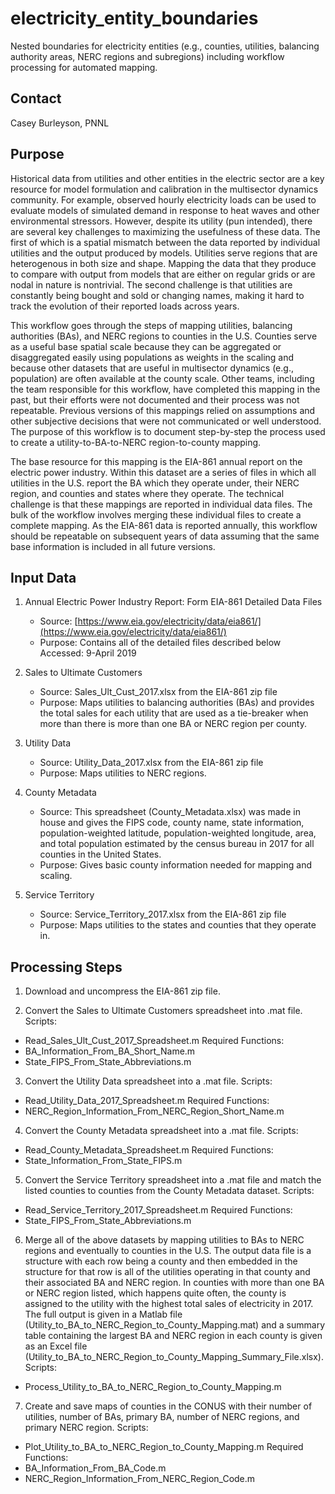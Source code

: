 # electricity_entity_boundaries
Nested boundaries for electricity entities (e.g., counties, utilities, balancing authority areas, NERC regions and subregions) including workflow processing for automated mapping.

## Contact
Casey Burleyson, PNNL

## Purpose
Historical data from utilities and other entities in the electric sector are a key resource for model formulation and calibration in the multisector dynamics community. For example, observed hourly electricity loads can be used to evaluate models of simulated demand in response to heat waves and other environmental stressors. However, despite its utility (pun intended), there are several key challenges to maximizing the usefulness of these data. The first of which is a spatial mismatch between the data reported by individual utilities and the output produced by models. Utilities serve regions that are heterogenous in both size and shape. Mapping the data that they produce to compare with output from models that are either on regular grids or are nodal in nature is nontrivial. The second challenge is that utilities are constantly being bought and sold or changing names, making it hard to track the evolution of their reported loads across years.

This workflow goes through the steps of mapping utilities, balancing authorities (BAs), and NERC regions to counties in the U.S. Counties serve as a useful base spatial scale because they can be aggregated or disaggregated easily using populations as weights in the scaling and because other datasets that are useful in multisector dynamics (e.g., population) are often available at the county scale. Other teams, including the team responsible for this workflow, have completed this mapping in the past, but their efforts were not documented and their process was not repeatable. Previous versions of this mappings relied on assumptions and other subjective decisions that were not communicated or well understood. The purpose of this workflow is to document step-by-step the process used to create a utility-to-BA-to-NERC region-to-county mapping.

The base resource for this mapping is the EIA-861 annual report on the electric power industry. Within this dataset are a series of files in which all utilities in the U.S. report the BA which they operate under, their NERC region, and counties and states where they operate. The technical challenge is that these mappings are reported in individual data files. The bulk of the workflow involves merging these individual files to create a complete mapping. As the EIA-861 data is reported annually, this workflow should be repeatable on subsequent years of data assuming that the same base information is included in all future versions.

## Input Data
1. Annual Electric Power Industry Report: Form EIA-861 Detailed Data Files
   * Source: [https://www.eia.gov/electricity/data/eia861/](https://www.eia.gov/electricity/data/eia861/)
   * Purpose: Contains all of the detailed files described below
Accessed: 9-April 2019

2. Sales to Ultimate Customers
   * Source: Sales_Ult_Cust_2017.xlsx from the EIA-861 zip file
   * Purpose: Maps utilities to balancing authorities (BAs) and provides the total sales for each utility that are used as a tie-breaker when more than there is more than one BA or NERC region per county.

3. Utility Data
   * Source: Utility_Data_2017.xlsx from the EIA-861 zip file
   * Purpose: Maps utilities to NERC regions.

4. County Metadata
   * Source: This spreadsheet (County_Metadata.xlsx) was made in house and gives the FIPS code, county name, state information, population-weighted latitude, population-weighted longitude, area, and total population estimated by the census bureau in 2017 for all counties in the United States.
   * Purpose: Gives basic county information needed for mapping and scaling.

5. Service Territory
   * Source: Service_Territory_2017.xlsx from the EIA-861 zip file
   * Purpose: Maps utilities to the states and counties that they operate in.

## Processing Steps
1.	Download and uncompress the EIA-861 zip file.

2.	Convert the Sales to Ultimate Customers spreadsheet into .mat file.
Scripts:
  -	Read_Sales_Ult_Cust_2017_Spreadsheet.m
Required Functions:
  -	BA_Information_From_BA_Short_Name.m
  -	State_FIPS_From_State_Abbreviations.m

3.	Convert the Utility Data spreadsheet into a .mat file.
Scripts:
  -	Read_Utility_Data_2017_Spreadsheet.m
Required Functions:
  -	NERC_Region_Information_From_NERC_Region_Short_Name.m

4.	Convert the County Metadata spreadsheet into a .mat file.
Scripts:
  -	Read_County_Metadata_Spreadsheet.m
Required Functions:
  -	State_Information_From_State_FIPS.m

5.	Convert the Service Territory spreadsheet into a .mat file and match the listed counties to counties from the County Metadata dataset.
Scripts:
  -	Read_Service_Territory_2017_Spreadsheet.m
Required Functions:
  -	State_FIPS_From_State_Abbreviations.m

6.	Merge all of the above datasets by mapping utilities to BAs to NERC regions and eventually to counties in the U.S. The output data file is a structure with each row being a county and then embedded in the structure for that row is all of the utilities operating in that county and their associated BA and NERC region. In counties with more than one BA or NERC region listed, which happens quite often, the county is assigned to the utility with the highest total sales of electricity in 2017. The full output is given in a Matlab file (Utility_to_BA_to_NERC_Region_to_County_Mapping.mat) and a summary table containing the largest BA and NERC region in each county is given as an Excel file (Utility_to_BA_to_NERC_Region_to_County_Mapping_Summary_File.xlsx).
Scripts:
  -	Process_Utility_to_BA_to_NERC_Region_to_County_Mapping.m

7.	Create and save maps of counties in the CONUS with their number of utilities, number of BAs, primary BA, number of NERC regions, and primary NERC region.
Scripts:
  -	Plot_Utility_to_BA_to_NERC_Region_to_County_Mapping.m
Required Functions:
  -	BA_Information_From_BA_Code.m
  -	NERC_Region_Information_From_NERC_Region_Code.m
